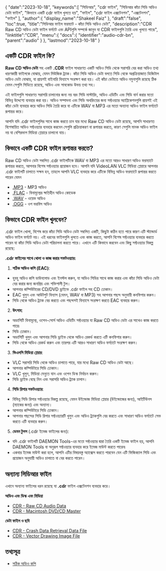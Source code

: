 {
   "date":"2023-10-18",
   "keywords":[
"সিডিআর",
"cdr ফাইল",
"সিডিআর কাঁচা সিডি অডিও ডেটা ফাইল",
"কিভাবে একটি cdr ফাইল খুলতে হয়",
"ফাইল",
"cdr ফাইল এক্সটেনশন",
"এক্সটেনশন",
"ফাইল"
],
   "author":{
      "display_name":"Shakeel Faiz"
},
   "draft":"false",
   "toc":true,
   "title":"সিডিআর ফাইল ফরম্যাট - কাঁচা সিডি অডিও ডেটা",
   "description":"CDR Raw CD অডিও ডেটা ফাইল ফর্ম্যাট এবং APIগুলি সম্পর্কে জানুন যা CDR ফাইলগুলি তৈরি এবং খুলতে পারে৷",
   "linktitle":"CDR",
   "menu":{
      "docs":{
         "identifier":"audio-cdr-bn",
         "parent":"audio"
}
},
   "lastmod":"2023-10-18"
}

## একটি CDR ফাইল কি?

**Raw CD অডিও ডেটা** সহ একটি **.CDR** ফাইল সাধারণত একটি অডিও সিডি থেকে সরাসরি বের করা অডিও তথ্য ধারণকারী ফাইলকে বোঝায়, যেমন মিউজিক ট্র্যাক। কাঁচা সিডি অডিও ডেটা বলতে সিডি থেকে অপ্রক্রিয়াজাত ডিজিটাল অডিও ডেটা বোঝায়, যা প্রায়শই বাইনারি বিন্যাসে সংরক্ষণ করা হয়। এই কাঁচা ডেটাতে অডিও নমুনাগুলি রয়েছে ঠিক যেমন সেগুলি সিডিতে রয়েছে, অডিও এবং সাবকোড উভয় তথ্য সহ।

এই ফাইলগুলি সাধারণত সরাসরি চালানোর জন্য নয় বরং সিডি মাস্টারিং, অডিও এডিটিং এবং সিডি বার্ন করার মতো বিভিন্ন উদ্দেশ্যে ব্যবহার করা হয়। অডিও সম্পাদনা এবং সিডি অথরিংয়ের জন্য সফ্টওয়্যার অ্যাপ্লিকেশনগুলি প্রায়শই এই কাঁচা ডেটা ব্যবহার করে অডিও সিডি তৈরি করে বা এটিকে WAV বা MP3 এর মতো অন্যান্য অডিও ফাইল ফর্ম্যাটে রূপান্তর করে।

আপনি যদি .cdr ফাইলগুলির সাথে কাজ করতে চান যার মধ্যে Raw CD অডিও ডেটা রয়েছে, আপনি সাধারণত বিশেষায়িত অডিও সফ্টওয়্যার ব্যবহার করবেন সেগুলি প্রক্রিয়াকরণ বা রূপান্তর করতে, কারণ সেগুলি মানক অডিও ফাইল নয় যা বেশিরভাগ মিডিয়া প্লেয়ারে চালানো যায়।

## কিভাবে একটি CDR ফাইল রূপান্তর করতে?

Raw CD অডিও ডেটা সম্বলিত .cdr ফাইলটিকে WAV বা MP3 এর মতো আরও সাধারণ অডিও ফরম্যাটে রূপান্তর করতে, আপনার বিশেষ সফ্টওয়্যার প্রয়োজন হবে। আপনি যদি VideoLAN VLC মিডিয়া প্লেয়ারে আপনার .cdr ফাইলটি চালাতে সক্ষম হন, তাহলে আপনি VLC ব্যবহার করে এটিকে বিভিন্ন অডিও ফরম্যাটে রূপান্তর করতে পারেন যেমন

- [.MP3](/audio/mp3/) - MP3 অডিও
- [.FLAC](/audio/flac/) - বিনামূল্যের ক্ষতিহীন অডিও কোডেক
- [.WAV](/audio/wav/) - ওয়েভ অডিও
- [.OGG](/audio/ogg/) - ওগ ভরবিস অডিও

## কিভাবে CDR ফাইল খুলবেন?

.cdr ফাইল খোলা, বিশেষ করে কাঁচা সিডি অডিও ডেটা সম্বলিত একটি, কিছুটা কঠিন হতে পারে কারণ এটি স্ট্যান্ডার্ড অডিও ফাইল ফর্ম্যাট নয়। এই ধরনের ফাইলগুলি খুলতে এবং কাজ করতে, আপনি বিশেষ সফ্টওয়্যার ব্যবহার করতে পারেন যা কাঁচা সিডি অডিও ডেটা পরিচালনা করতে পারে। এখানে এটি কিভাবে করবেন এবং কিছু সফ্টওয়্যার বিকল্প রয়েছে:

**.cdr ফাইলের সাথে খোলা ও কাজ করার সফটওয়্যার:**

1.  **সঠিক অডিও কপি (EAC)**:
    
- হুবহু অডিও কপি ডাউনলোড এবং ইনস্টল করুন, যা অডিও সিডির সাথে কাজ করার এবং কাঁচা সিডি অডিও ডেটা বের করার জন্য জনপ্রিয় এবং শক্তিশালী টুল।
- আপনার কম্পিউটারের CD/DVD ড্রাইভে .cdr ফাইল সহ CD ঢোকান।
- EAC খুলুন এবং আউটপুট বিন্যাস (যেমন, WAV বা MP3) সহ আপনার পছন্দ অনুযায়ী কনফিগার করুন।
- সিডি থেকে অডিও ট্র্যাক বের করতে এবং পছন্দসই বিন্যাসে সংরক্ষণ করতে EAC ব্যবহার করুন।
2.  **উৎসাহ**:
    
- অডাসিটি বিনামূল্যে, ওপেন-সোর্স অডিও এডিটিং সফ্টওয়্যার যা Raw CD অডিও ডেটা এর সাথেও কাজ করতে পারে৷
- সিডি ঢোকান।
- অডাসিটি খুলুন এবং আপনার সিডি ড্রাইভ থেকে অডিও রেকর্ড করতে এটি কনফিগার করুন।
- সিডি থেকে অডিও রেকর্ড করুন এবং তারপর এটি আরও সাধারণ অডিও ফর্ম্যাটে সংরক্ষণ করুন।
3.  **ভিএলসি মিডিয়া প্লেয়ার**:
    
- VLC সরাসরি সিডি থেকে অডিও চালাতে পারে, যার মধ্যে Raw CD অডিও ডেটা আছে।
- আপনার কম্পিউটারে সিডি ঢোকান।
- VLC খুলুন, মিডিয়া মেনুতে যান এবং ওপেন ডিস্ক নির্বাচন করুন।
- সিডি ড্রাইভ বেছে নিন এবং সরাসরি অডিও ট্র্যাক চালান।
4.  **সিডি রিপার সফটওয়্যার**:
    
- বিভিন্ন সিডি রিপার সফ্টওয়্যার বিকল্প রয়েছে, যেমন উইন্ডোজ মিডিয়া প্লেয়ার (উইন্ডোজের জন্য), আইটিউনস (ম্যাকের জন্য) এবং অন্যান্য।
- আপনার কম্পিউটারে সিডি ঢোকান।
- আপনার পছন্দের সিডি রিপার সফ্টওয়্যারটি খুলুন এবং অডিও ট্র্যাকগুলি বের করতে এবং সাধারণ অডিও ফর্ম্যাটে সেভ করতে এটি ব্যবহার করুন।
5.  **ডেমন টুলস** (.cdr ইমেজ ফাইলের জন্য):
    
- যদি .cdr ফাইলটি DAEMON Tools-এর মতো সফ্টওয়্যার দ্বারা তৈরি একটি ইমেজ ফাইল হয়, আপনি DAEMON Tools বা অনুরূপ সফ্টওয়্যার ব্যবহার করে ইমেজ মাউন্ট করতে পারেন৷
- একবার ইমেজ মাউন্ট করা হলে, আপনি এটির বিষয়বস্তু অ্যাক্সেস করতে পারবেন যেন এটি ফিজিক্যাল সিডি এবং প্রয়োজন অনুযায়ী অডিও চালাতে বা বের করতে পারেন।

## অন্যান্য সিডিআর ফাইল

এখানে অন্যান্য ফাইলের ধরন রয়েছে যা **.cdr** ফাইল এক্সটেনশন ব্যবহার করে।

**অডিও এবং ডিস্ক এবং মিডিয়া**
- [CDR - Raw CD Audio Data](/audio/cdr/)
- [CDR - Macintosh DVD/CD Master](/disc-and-media/cdr/)

**ডেটা ফাইল ও ছবি**
- [CDR - Crash Data Retrieval Data File](/data/cdr-crash/)
- [CDR - Vector Drawing Image File](/image/cdr/)

## তথ্যসূত্র
* [সঠিক অডিও কপি](https://en.wikipedia.org/wiki/Exact_Audio_Copy)


